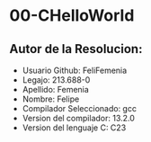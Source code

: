 # 00-CHelloWorld
## Autor de la Resolucion:
* Usuario Github: FeliFemenia
* Legajo: 213.688-0
* Apellido: Femenia
* Nombre: Felipe
* Compilador Seleccionado: gcc
* Version del compilador: 13.2.0
* Version del lenguaje C: C23
